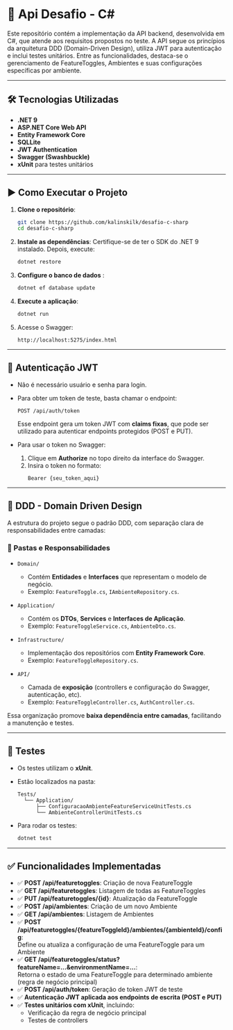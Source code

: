 # 📌 Api Desafio - C#

Este repositório contém a implementação da API backend, desenvolvida em C#, que atende aos requisitos propostos no teste. A API segue os princípios da arquitetura DDD (Domain-Driven Design), utiliza JWT para autenticação e inclui testes unitários. Entre as funcionalidades, destaca-se o gerenciamento de FeatureToggles, Ambientes e suas configurações específicas por ambiente.

---

## 🛠️ Tecnologias Utilizadas

- **.NET 9**
- **ASP.NET Core Web API**
- **Entity Framework Core**
- **SQLLite**
- **JWT Authentication**
- **Swagger (Swashbuckle)**
- **xUnit** para testes unitários

---

## ▶️ Como Executar o Projeto

1. **Clone o repositório**:

   ```bash
   git clone https://github.com/kalinskilk/desafio-c-sharp
   cd desafio-c-sharp
   ```

2. **Instale as dependências**:
   Certifique-se de ter o SDK do .NET 9 instalado. Depois, execute:

   ```bash
   dotnet restore
   ```

3. **Configure o banco de dados** :

   ```bash
   dotnet ef database update
   ```

4. **Execute a aplicação**:

   ```bash
   dotnet run
   ```

5. Acesse o Swagger:
   ```
   http://localhost:5275/index.html
   ```

---

## 🔐 Autenticação JWT

- Não é necessário usuário e senha para login.
- Para obter um token de teste, basta chamar o endpoint:

  ```
  POST /api/auth/token
  ```

  Esse endpoint gera um token JWT com **claims fixas**, que pode ser utilizado para autenticar endpoints protegidos (POST e PUT).

- Para usar o token no Swagger:
  1. Clique em **Authorize** no topo direito da interface do Swagger.
  2. Insira o token no formato:
     ```
     Bearer {seu_token_aqui}
     ```

---

## 🧠 DDD - Domain Driven Design

A estrutura do projeto segue o padrão DDD, com separação clara de responsabilidades entre camadas:

### 📂 Pastas e Responsabilidades

- `Domain/`

  - Contém **Entidades** e **Interfaces** que representam o modelo de negócio.
  - Exemplo: `FeatureToggle.cs`, `IAmbienteRepository.cs`.

- `Application/`

  - Contém os **DTOs**, **Services** e **Interfaces de Aplicação**.
  - Exemplo: `FeatureToggleService.cs`, `AmbienteDto.cs`.

- `Infrastructure/`

  - Implementação dos repositórios com **Entity Framework Core**.
  - Exemplo: `FeatureToggleRepository.cs`.

- `API/`
  - Camada de **exposição** (controllers e configuração do Swagger, autenticação, etc).
  - Exemplo: `FeatureToggleController.cs`, `AuthController.cs`.

Essa organização promove **baixa dependência entre camadas**, facilitando a manutenção e testes.

---

## 🧪 Testes

- Os testes utilizam o **xUnit**.
- Estão localizados na pasta:

  ```
  Tests/
    └── Application/
        ├── ConfiguracaoAmbienteFeatureServiceUnitTests.cs
        └── AmbienteControllerUnitTests.cs
  ```

- Para rodar os testes:
  ```bash
  dotnet test
  ```

---

## ✅ Funcionalidades Implementadas

- ✅ **POST /api/featuretoggles**: Criação de nova FeatureToggle
- ✅ **GET /api/featuretoggles**: Listagem de todas as FeatureToggles
- ✅ **PUT /api/featuretoggles/{id}**: Atualização da FeatureToggle
- ✅ **POST /api/ambientes**: Criação de um novo Ambiente
- ✅ **GET /api/ambientes**: Listagem de Ambientes
- ✅ **POST /api/featuretoggles/{featureToggleId}/ambientes/{ambienteId}/config**:  
   Define ou atualiza a configuração de uma FeatureToggle para um Ambiente
- ✅ **GET /api/featuretoggles/status?featureName=...&environmentName=...**:  
   Retorna o estado de uma FeatureToggle para determinado ambiente (regra de negócio principal)
- ✅ **POST /api/auth/token**: Geração de token JWT de teste
- ✅ **Autenticação JWT aplicada aos endpoints de escrita (POST e PUT)**
- ✅ **Testes unitários com xUnit**, incluindo:
  - Verificação da regra de negócio principal
  - Testes de controllers
